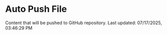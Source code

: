 # Auto Push File

Content that will be pushed to GitHub repository.
Last updated: 07/17/2025, 03:46:29 PM